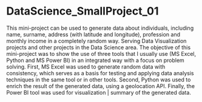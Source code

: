 # DataScience_SmallProject_01
This mini-project can be used to generate data about individuals, including name, surname, address (with latitude and longitude), profession and monthly income in a completely random way. Serving Data Visualization projects and other projects in the Data Science area.  The objective of this mini-project was to show the use of three tools that I usually use (MS Excel, Python and MS Power BI) in an integrated way with a focus on problem solving. First, MS Excel was used to generate random data with consistency, which serves as a basis for testing and applying data analysis techniques in the same tool or in other tools. Second, Python was used to enrich the result of the generated data, using a geolocation API. Finally, the Power BI tool was used for visualization | summary of the generated data.
